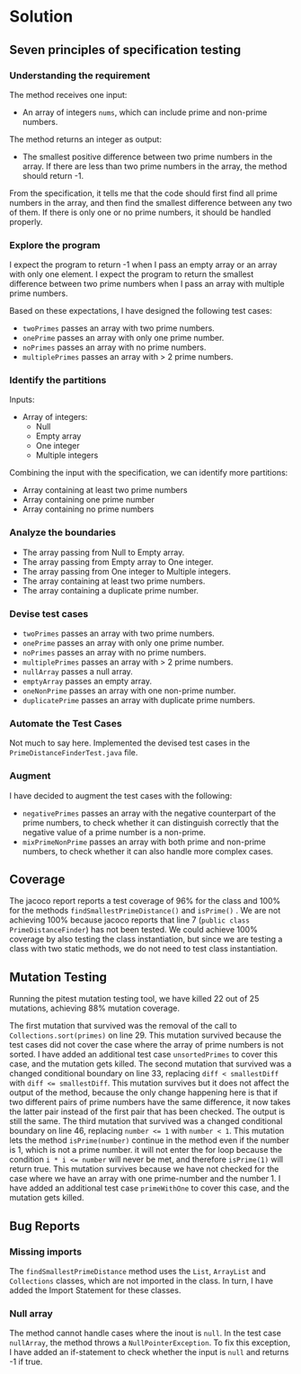 # Solution

## Seven principles of specification testing

### Understanding the requirement

The method receives one input:
- An array of integers `nums`, which can include prime and non-prime numbers.

The method returns an integer as output:
- The smallest positive difference between two prime numbers in the array. If there are less than two prime numbers in the array, the method should return -1.

From the specification, it tells me that the code should first find all prime numbers in the array, and then find the smallest difference between any two of them. If there is only one or no prime numbers, it should be handled properly.


### Explore the program

I expect the program to return -1 when I pass an empty array or an array with only one element.
I expect the program to return the smallest difference between two prime numbers when I pass an array with multiple prime numbers.

Based on these expectations, I have designed the following test cases:
- `twoPrimes` passes an array with two prime numbers.
- `onePrime` passes an array with only one prime number.
- `noPrimes` passes an array with no prime numbers.
- `multiplePrimes` passes an array with > 2 prime numbers.


### Identify the partitions

Inputs:
- Array of integers:
  - Null
  - Empty array
  - One integer
  - Multiple integers

Combining the input with the specification, we can identify more partitions:
- Array containing at least two prime numbers
- Array containing one prime number
- Array containing no prime numbers


### Analyze the boundaries

- The array passing from Null to Empty array.
- The array passing from Empty array to One integer.
- The array passing from One integer to Multiple integers.
- The array containing at least two prime numbers.
- The array containing a duplicate prime number.


### Devise test cases

- `twoPrimes` passes an array with two prime numbers.
- `onePrime` passes an array with only one prime number.
- `noPrimes` passes an array with no prime numbers.
- `multiplePrimes` passes an array with > 2 prime numbers.
- `nullArray` passes a null array.
- `emptyArray` passes an empty array.
- `oneNonPrime` passes an array with one non-prime number.
- `duplicatePrime` passes an array with duplicate prime numbers.


### Automate the Test Cases

Not much to say here. Implemented the devised test cases in the `PrimeDistanceFinderTest.java` file.


### Augment

I have decided to augment the test cases with the following:

- `negativePrimes` passes an array with the negative counterpart of the prime numbers, to check whether it can distinguish correctly that the negative value of a prime number is a non-prime.
- `mixPrimeNonPrime` passes an array with both prime and non-prime numbers, to check whether it can also handle more complex cases.


## Coverage

The jacoco report reports a test coverage of 96% for the class and 100% for the methods `findSmallestPrimeDistance()` and `isPrime()` . We are not achieving 100% because jacoco reports that line 7 (`public class PrimeDistanceFinder`) has not been tested. We could achieve 100% coverage by also testing the class instantiation, but since we are testing a class with two static methods, we do not need to test class instantiation.

## Mutation Testing

Running the pitest mutation testing tool, we have killed 22 out of 25 mutations, achieving 88% mutation coverage.

The first mutation that survived was the removal of the call to `Collections.sort(primes)` on line 29. This mutation survived because the test cases did not cover the case where the array of prime numbers is not sorted. I have added an additional test case `unsortedPrimes` to cover this case, and the mutation gets killed.
The second mutation that survived was a changed conditional boundary on line 33, replacing `diff < smallestDiff` with `diff <= smallestDiff`. This mutation survives but it does not affect the output of the method, because the only change happening here is that if two different pairs of prime numbers have the same difference, it now takes the latter pair instead of the first pair that has been checked. The output is still the same.
The third mutation that survived was a changed conditional boundary on line 46, replacing `number <= 1` with `number < 1`. This mutation lets the method `isPrime(number)` continue in the method even if the number is 1, which is not a prime number. it will not enter the for loop because the condition `i * i <= number` will never be met, and therefore `isPrime(1)` will return true. This mutation survives because we have not checked for the case where we have an array with one prime-number and the number 1. I have added an additional test case `primeWithOne` to cover this case, and the mutation gets killed.

## Bug Reports

### Missing imports

The `findSmallestPrimeDistance` method uses the `List`, `ArrayList` and `Collections` classes, which are not imported in the class. In turn, I have added the Import Statement for these classes.

### Null array

The method cannot handle cases where the inout is `null`. In the test case `nullArray`, the method throws a `NullPointerException`. To fix this exception, I have added an if-statement to check whether the input is `null` and returns -1 if true.